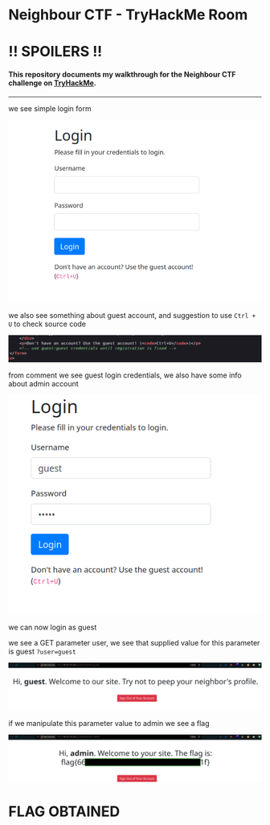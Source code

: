 # Neighbour CTF - TryHackMe Room
# **!! SPOILERS !!**
#### This repository documents my walkthrough for the **Neighbour** CTF challenge on [TryHackMe](https://tryhackme.com/room/neighbour). 
---

we see simple login form

![pg](imgs/pg.png "pg")

we also see something about guest account, and suggestion to use `Ctrl + U` to check source code 

![cm](imgs/cm.png "cm")

from comment we see guest login credentials, we also have some info about admin account

![gs](imgs/gs.png "gs")

we can now login as guest

we see a GET parameter user, we see that supplied value for this parameter is guest `?user=guest`

![gt](imgs/gt.png "gt")

if we manipulate this parameter value to admin we see a flag

![ad](imgs/ad.png "ad")

# FLAG OBTAINED
